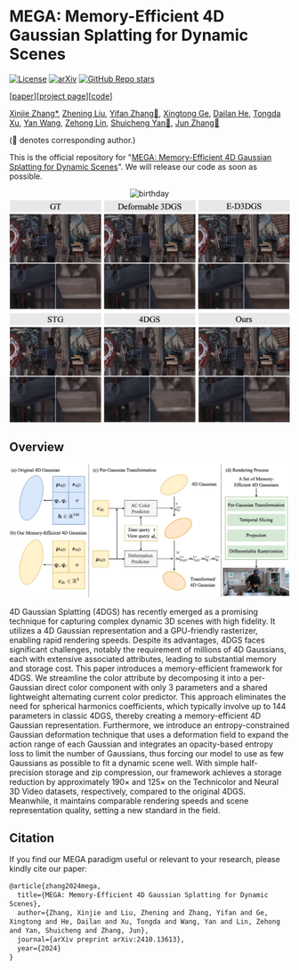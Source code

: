 # MEGA: Memory-Efficient 4D Gaussian Splatting for Dynamic Scenes
[![License](https://img.shields.io/badge/License-Apache_2.0-blue.svg)](https://opensource.org/licenses/Apache-2.0) 
[![arXiv](https://img.shields.io/badge/MEGA-2410.13613-b31b1b)](https://arxiv.org/abs/2410.13613)
[![GitHub Repo stars](https://img.shields.io/github/stars/Xinjie-Q/MEGA.svg?style=social&label=Star&maxAge=60)](https://github.com/Xinjie-Q/MEGA)

[[paper](https://arxiv.org/abs/2410.13613)][[project page](https://xinjie-q.github.io/MEGA)][[code](https://github.com/Xinjie-Q/MEGA)]


[Xinjie Zhang*](https://xinjie-q.github.io/), [Zhening Liu](https://www.liuzhening.top/), [Yifan Zhang📧](https://sites.google.com/view/yifan-zhang/), [Xingtong Ge](https://xingtongge.github.io/), [Dailan He](https://scholar.google.com/citations?user=f5MTTy4AAAAJ&hl=en), [Tongda Xu](https://tongdaxu.github.io/), [Yan Wang](https://yanwang202199.github.io/), [Zehong Lin](https://zhlinup.github.io/), [Shuicheng Yan📧](https://yanshuicheng.info/), [Jun Zhang📧](https://eejzhang.people.ust.hk/)

(📧 denotes corresponding author.)

This is the official repository for "[MEGA: Memory-Efficient 4D Gaussian Splatting for Dynamic Scenes](https://arxiv.org/abs/2410.13613)". We will release our code as soon as possible. 

<div align="center">
  <img src="./img/visual_birthday.png" alt="birthday" width="640" />
  <img src="./img/visual_painter.png" alt="painter" width="640" />
</div>

## Overview

![overview](./img/mega_overview.png)

4D Gaussian Splatting (4DGS) has recently emerged as a promising technique for capturing complex dynamic 3D scenes with high fidelity. It utilizes a 4D Gaussian representation and a GPU-friendly rasterizer, enabling rapid rendering speeds. Despite its advantages, 4DGS faces significant challenges, notably the requirement of millions of 4D Gaussians, each with extensive associated attributes, leading to substantial memory and storage cost. This paper introduces a memory-efficient framework for 4DGS. We streamline the color attribute by decomposing it into a per-Gaussian direct color component with only 3 parameters and a shared lightweight alternating current color predictor. This approach eliminates the need for spherical harmonics coefficients, which typically involve up to 144 parameters in classic 4DGS, thereby creating a memory-efficient 4D Gaussian representation. Furthermore, we introduce an entropy-constrained Gaussian deformation technique that uses a deformation field to expand the action range of each Gaussian and integrates an opacity-based entropy loss to limit the number of Gaussians, thus forcing our model to use as few Gaussians as possible to fit a dynamic scene well. With simple half-precision storage and zip compression, our framework achieves a storage reduction by approximately $190\times$ and $125\times$ on the Technicolor and Neural 3D Video datasets, respectively, compared to the original 4DGS. Meanwhile, it maintains comparable rendering speeds and scene representation quality, setting a new standard in the field.

<!-- ## Quick Started

### Cloning the Repository

The repository contains submodules, thus please check it out with 
```shell
# SSH
git clone git@github.com:Xinjie-Q/MEGA.git --recursive
```
or
```shell
# HTTPS
git clone https://github.com/Xinjie-Q/MEGA.git --recursive
```
After cloning the repository, you can follow these steps to train MEGA models. 

### Requirements

```bash
pip install -r requirements.txt
```

If you encounter errors while installing the packages listed in requirements.txt, you can try installing each Python package individually using the pip command.

Before training, you need to download the [Neural 3D Video](https://github.com/facebookresearch/Neural_3D_Video) and [Technicolor](https://www.interdigital.com/data_sets/light-field-dataset) datasets. 

#### Representation

```bash
sh train.sh
sh test.sh
```

## Acknowledgments

We thank [4d-gaussian-splatting](https://github.com/fudan-zvg/4d-gaussian-splatting) for providing the framework to implement 4D Gaussian Splatting. -->

## Citation

If you find our MEGA paradigm useful or relevant to your research, please kindly cite our paper:

```
@article{zhang2024mega,
  title={MEGA: Memory-Efficient 4D Gaussian Splatting for Dynamic Scenes},
  author={Zhang, Xinjie and Liu, Zhening and Zhang, Yifan and Ge, Xingtong and He, Dailan and Xu, Tongda and Wang, Yan and Lin, Zehong and Yan, Shuicheng and Zhang, Jun},
  journal={arXiv preprint arXiv:2410.13613},
  year={2024}
}
```
